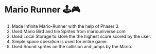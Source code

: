 # Mario Runner 🕹🎮

1. Made Infinite Mario-Runner with the help of Phaser 3.
2. Used Mario Bird and tile Sprites from mariouniverse.com
3. Used Local Storage to store the the highest score scored by the user.
4. Simple space operation is used for entire game.
5. Used Sound sprites on the collision and jumps by the Mario.